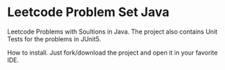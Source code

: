 # Leetcode Problem Set Java
Leetcode Problems with Soultions in Java.
The project also contains Unit Tests for the problems in JUnit5.

How to install.
Just fork/download the project and open it in your favorite IDE.
